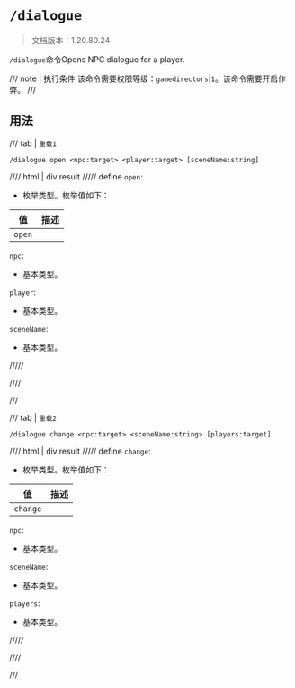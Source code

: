 # `/dialogue`

> 文档版本：1.20.80.24

`/dialogue`命令Opens NPC dialogue for a player.

/// note | 执行条件
该命令需要权限等级：`gamedirectors`|`1`。该命令需要开启作弊。
///

## 用法

/// tab | `重载1`
```mcfunction
/dialogue open <npc:target> <player:target> [sceneName:string]
```

//// html | div.result
///// define
`open`: <!-- md:samp DialogueOpenAction -->

- 枚举类型。枚举值如下：

|值|描述|
|---|---|
|`open`||


`npc`: <!-- md:samp target -->

- 基本类型。

`player`: <!-- md:samp target -->

- 基本类型。

`sceneName`: <!-- md:samp string -->

- 基本类型。


/////

////

///

/// tab | `重载2`
```mcfunction
/dialogue change <npc:target> <sceneName:string> [players:target]
```

//// html | div.result
///// define
`change`: <!-- md:samp DialogueChangeAction -->

- 枚举类型。枚举值如下：

|值|描述|
|---|---|
|`change`||


`npc`: <!-- md:samp target -->

- 基本类型。

`sceneName`: <!-- md:samp string -->

- 基本类型。

`players`: <!-- md:samp target -->

- 基本类型。


/////

////

///
